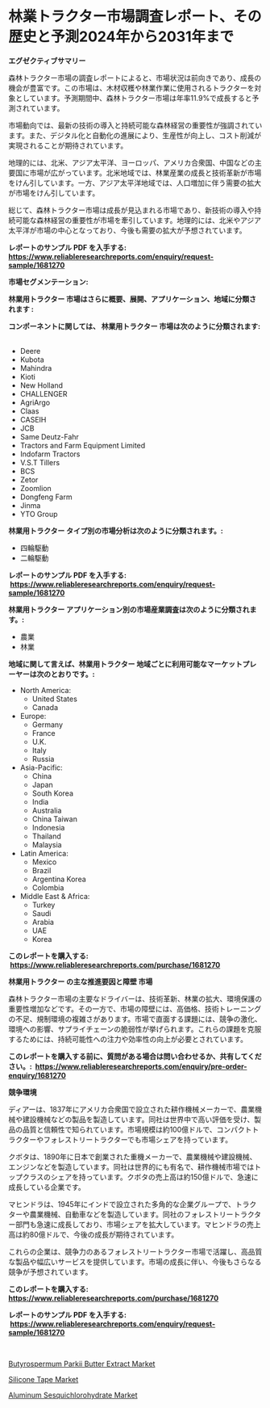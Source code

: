 <p><h1>林業トラクター市場調査レポート、その歴史と予測2024年から2031年まで</h1></p><p><strong>エグゼクティブサマリー</strong></p>
<p><p>森林トラクター市場の調査レポートによると、市場状況は前向きであり、成長の機会が豊富です。この市場は、木材収穫や林業作業に使用されるトラクターを対象としています。予測期間中、森林トラクター市場は年率11.9%で成長すると予測されています。</p><p>市場動向では、最新の技術の導入と持続可能な森林経営の重要性が強調されています。また、デジタル化と自動化の進展により、生産性が向上し、コスト削減が実現されることが期待されています。</p><p>地理的には、北米、アジア太平洋、ヨーロッパ、アメリカ合衆国、中国などの主要国に市場が広がっています。北米地域では、林業産業の成長と技術革新が市場をけん引しています。一方、アジア太平洋地域では、人口増加に伴う需要の拡大が市場をけん引しています。</p><p>総じて、森林トラクター市場は成長が見込まれる市場であり、新技術の導入や持続可能な森林経営の重要性が市場を牽引しています。地理的には、北米やアジア太平洋が市場の中心となっており、今後も需要の拡大が予想されています。</p></p>
<p><strong>レポートのサンプル PDF を入手する: <a href="https://www.reliableresearchreports.com/enquiry/request-sample/1681270">https://www.reliableresearchreports.com/enquiry/request-sample/1681270</a></strong></p>
<p><strong>市場セグメンテーション:</strong></p>
<p><strong> 林業用トラクター 市場はさらに概要、展開、アプリケーション、地域に分類されます :</strong></p>
<p><strong>コンポーネントに関しては、 林業用トラクター 市場は次のように分類されます: &nbsp;</strong></p>
<p><ul><li>Deere</li><li>Kubota</li><li>Mahindra</li><li>Kioti</li><li>New Holland</li><li>CHALLENGER</li><li>AgriArgo</li><li>Claas</li><li>CASEIH</li><li>JCB</li><li>Same Deutz-Fahr</li><li>Tractors and Farm Equipment Limited</li><li>Indofarm Tractors</li><li>V.S.T Tillers</li><li>BCS</li><li>Zetor</li><li>Zoomlion</li><li>Dongfeng Farm</li><li>Jinma</li><li>YTO Group</li></ul></p>
<p><strong> 林業用トラクター タイプ別の市場分析は次のように分類されます。:</strong></p>
<p><ul><li>四輪駆動</li><li>二輪駆動</li></ul></p>
<p><strong>レポートのサンプル PDF を入手する: &nbsp;<a href="https://www.reliableresearchreports.com/enquiry/request-sample/1681270">https://www.reliableresearchreports.com/enquiry/request-sample/1681270</a></strong></p>
<p><strong> 林業用トラクター アプリケーション別の市場産業調査は次のように分類されます。:</strong></p>
<p><ul><li>農業</li><li>林業</li></ul></p>
<p><strong>地域に関して言えば、林業用トラクター 地域ごとに利用可能なマーケットプレーヤーは次のとおりです。:</strong></p>
<p><ul>
    <li>
        North America:
        <ul>
            <li>United States</li>
            <li>Canada</li>
        </ul>
    </li>
    <li>
        Europe:
        <ul>
            <li>Germany</li>
            <li>France</li>
            <li>U.K.</li>
            <li>Italy</li>
            <li>Russia</li>
        </ul>
    </li>
    <li>
        Asia-Pacific:
        <ul>
            <li>China</li>
            <li>Japan</li>
            <li>South Korea</li>
            <li>India</li>
            <li>Australia</li>
            <li>China Taiwan</li>
            <li>Indonesia</li>
            <li>Thailand</li>
            <li>Malaysia</li>
        </ul>
    </li>
    <li>
        Latin America:
        <ul>
            <li>Mexico</li>
            <li>Brazil</li>
            <li>Argentina Korea</li>
            <li>Colombia</li>
        </ul>
    </li>
    <li>
        Middle East & Africa:
        <ul>
            <li>Turkey</li>
            <li>Saudi</li>
            <li>Arabia</li>
            <li>UAE</li>
            <li>Korea</li>
        </ul>
    </li>
    </ul></p>
<p><strong>このレポートを購入する: &nbsp;<a href="https://www.reliableresearchreports.com/purchase/1681270">https://www.reliableresearchreports.com/purchase/1681270</a></strong></p>
<p><strong>林業用トラクター の主な推進要因と障壁 市場</strong></p>
<p><p>森林トラクター市場の主要なドライバーは、技術革新、林業の拡大、環境保護の重要性増加などです。その一方で、市場の障壁には、高価格、技術トレーニングの不足、規制環境の複雑さがあります。市場で直面する課題には、競争の激化、環境への影響、サプライチェーンの脆弱性が挙げられます。これらの課題を克服するためには、持続可能性への注力や効率性の向上が必要とされています。</p></p>
<p><strong>このレポートを購入する前に、質問がある場合は問い合わせるか、共有してください。:&nbsp; <a href="https://www.reliableresearchreports.com/enquiry/pre-order-enquiry/1681270">https://www.reliableresearchreports.com/enquiry/pre-order-enquiry/1681270</a></strong></p>
<p><strong>競争環境</strong></p>
<p><p>ディアーは、1837年にアメリカ合衆国で設立された耕作機械メーカーで、農業機械や建設機械などの製品を製造しています。同社は世界中で高い評価を受け、製品の品質と信頼性で知られています。市場規模は約100億ドルで、コンパクトトラクターやフォレストリートラクターでも市場シェアを持っています。</p><p>クボタは、1890年に日本で創業された重機メーカーで、農業機械や建設機械、エンジンなどを製造しています。同社は世界的にも有名で、耕作機械市場ではトップクラスのシェアを持っています。クボタの売上高は約150億ドルで、急速に成長している企業です。</p><p>マヒンドラは、1945年にインドで設立された多角的な企業グループで、トラクターや農業機械、自動車などを製造しています。同社のフォレストリートラクター部門も急速に成長しており、市場シェアを拡大しています。マヒンドラの売上高は約80億ドルで、今後の成長が期待されています。</p><p>これらの企業は、競争力のあるフォレストリートラクター市場で活躍し、高品質な製品や幅広いサービスを提供しています。市場の成長に伴い、今後もさらなる競争が予想されています。</p></p>
<p><strong>このレポートを購入する: &nbsp; <a href="https://www.reliableresearchreports.com/purchase/1681270">https://www.reliableresearchreports.com/purchase/1681270</a></strong></p>
<p><strong>レポートのサンプル PDF を入手する: &nbsp;<a href="https://www.reliableresearchreports.com/enquiry/request-sample/1681270">https://www.reliableresearchreports.com/enquiry/request-sample/1681270</a></strong><strong></strong></p>
<p>&nbsp;</p>
<p><p><a href="https://view.publitas.com/reportprime-1/butyrospermum-parkii-butter-extract-market-analysis-examines-its-scope-on-growth-opportunities-and-forecasted-trends-spanning-from-2023-to-2030/">Butyrospermum Parkii Butter Extract Market</a></p><p><a href="https://github.com/Sarissaschmalingtr6fz2739/Market-Research-Report-List-1/blob/main/silicone-tape-market.md">Silicone Tape Market</a></p><p><a href="https://view.publitas.com/reportprime-1/aluminum-sesquichlorohydrate-market-size-global-industry-overview-market-segmentation-and-forecast-2023-to-2030/">Aluminum Sesquichlorohydrate Market</a></p></p>